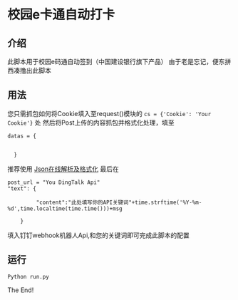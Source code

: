 # 校园e卡通自动打卡
## **介绍**
此脚本用于校园e码通自动签到（中国建设银行旗下产品）
由于老是忘记，便东拼西凑撸出此脚本
## **用法**
您只需抓包如何将Cookie填入至request()模块的
```cs = {'Cookie': 'Your Cookie'}```
处
然后将Post上传的内容抓包并格式化处理，填至
```
datas = {


  }
```
推荐使用
[Json在线解析及格式化](https://www.json.cn/)
最后在
```
post_url = "You DingTalk Api"
"text": {

         "content":"此处填写你的API关键词"+time.strftime('%Y-%m-%d',time.localtime(time.time()))+msg

    }
```
填入钉钉webhook机器人Api,和您的关键词即可完成此脚本的配置

## 运行
```
Python run.py
```
The End!
